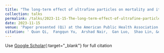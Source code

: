 ```yaml
---
title: "The long-term effect of ultrafine particles on mortality and its sociodemographic disparities"
collection: talks
permalink: /talks/2023-11-15-The-long-term-effect-of-ultrafine-particles-on-mortality-and-its-sociodemographic-disparities
date: 2023-11-15
venue: 'Paper presented (Qi) at the American Public Health Association (APHA) 2023 Annual Meeting and Expo'
citation: ' Quan Qi,  Fangqun Yu,  Arshad Nair,  Gan Luo,  Shao Lin, &quot;The long-term effect of ultrafine particles on mortality and its sociodemographic disparities.&quot; Paper presented (Qi) at the American Public Health Association (APHA) 2023 Annual Meeting and Expo, 2023.'
---
```

Use [Google Scholar](https://scholar.google.com/scholar?q=The+long+term+effect+of+ultrafine+particles+on+mortality+and+its+sociodemographic+disparities){:target="_blank"} for full citation
